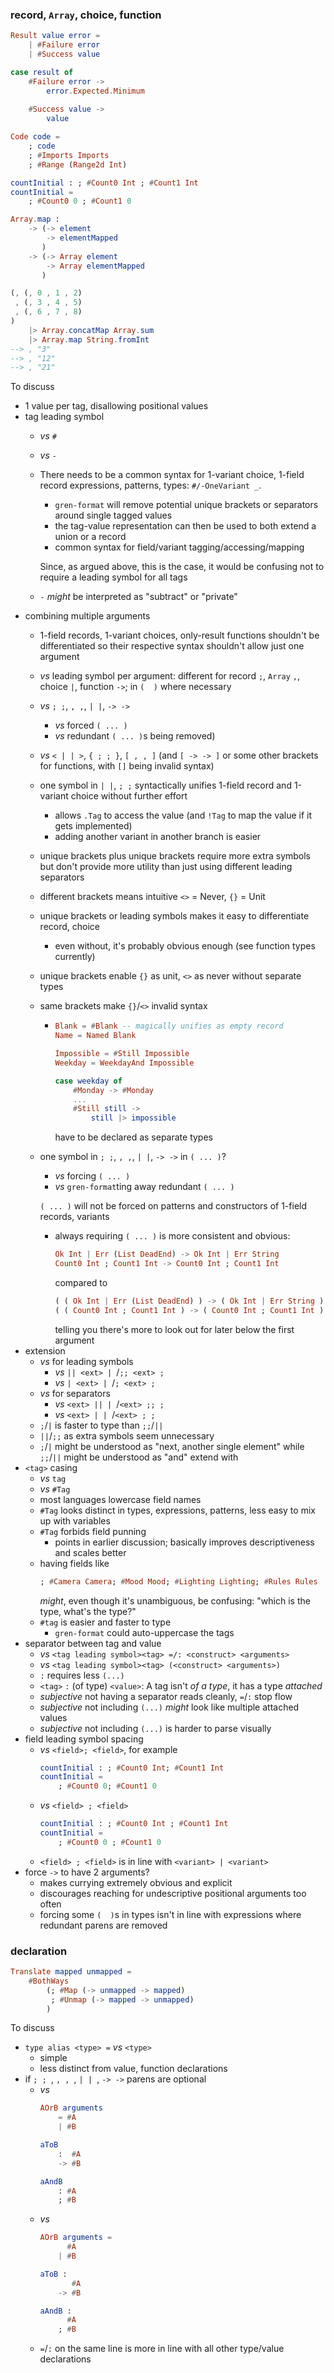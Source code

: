 ### record, `Array`, choice, function

```elm
Result value error =
    | #Failure error
    | #Success value

case result of
    #Failure error ->
        error.Expected.Minimum
    
    #Success value ->
        value

Code code =
    ; code
    ; #Imports Imports
    ; #Range (Range2d Int)

countInitial : ; #Count0 Int ; #Count1 Int
countInitial =
    ; #Count0 0 ; #Count1 0

Array.map :
    -> (-> element
        -> elementMapped
       )
    -> (-> Array element
        -> Array elementMapped
       )

(, (, 0 , 1 , 2)
 , (, 3 , 4 , 5)
 , (, 6 , 7 , 8)
)
    |> Array.concatMap Array.sum
    |> Array.map String.fromInt
--> , "3"
--> , "12"
--> , "21"
```

To discuss
  - 1 value per tag, disallowing positional values
  - tag leading symbol
      - _vs_ `#`
      - _vs_ `-`
      - There needs to be a common syntax for 1-variant choice, 1-field record expressions, patterns, types: `#/-OneVariant _`.
          - `gren-format` will remove potential unique brackets or separators around single tagged values
          - the tag-value representation can then be used to both extend a union or a record
          - common syntax for field/variant tagging/accessing/mapping
        
        Since, as argued above, this is the case, it would be confusing not to require a leading symbol for all tags
      - `-` _might_ be interpreted as "subtract" or "private"
  - combining multiple arguments
      - 1-field records, 1-variant choices, only-result functions shouldn't be differentiated
        so their respective syntax shouldn't allow just one argument
      - _vs_ leading symbol per argument: different for record `;`, `Array` `,`, choice `|`, function `->`;
        in `(  )` where necessary
      - _vs_ ` ; ; `, ` , , `, ` | | `, ` -> -> `
          - _vs_ forced `( ... )`
          - _vs_ redundant `( ... )`s being removed)
      - _vs_ `< | | >`, `{ ; ; }`, `[ , , ]` (and `[ -> -> ]` or some other brackets for functions, with `[]` being invalid syntax)
      - one symbol in ` | | `, ` ; ; `
        syntactically unifies 1-field record and 1-variant choice
        without further effort
          - allows `.Tag` to access the value
            (and `!Tag` to map the value if it gets implemented)
          - adding another variant in another branch is easier
      - unique brackets plus unique brackets require more extra symbols
        but don't provide more utility than just using different leading separators
      - different brackets means intuitive `<>` = Never, `{}` = Unit
      - unique brackets or leading symbols makes it easy to differentiate record, choice
          - even without, it's probably obvious enough (see function types currently)
      - unique brackets enable `{}` as unit, `<>` as never without separate types
      - same brackets make `{}`/`<>` invalid syntax
          - ```elm
            Blank = #Blank -- magically unifies as empty record
            Name = Named Blank

            Impossible = #Still Impossible
            Weekday = WeekdayAnd Impossible

            case weekday of
                #Monday -> #Monday
                ...
                #Still still ->
                    still |> impossible
            ```
            have to be declared as separate types
      - one symbol in ` ; ; `, ` , , `, ` | | `, ` -> -> ` in `( ... )`?
          - _vs_ forcing `( ... )`
          - _vs_ `gren-format`ting away redundant `( ... )`

        `( ... )` will not be forced on patterns and constructors of 1-field records, variants
          - always requiring `( ... )` is more consistent and obvious:
            ```elm
            Ok Int | Err (List DeadEnd) -> Ok Int | Err String
            Count0 Int ; Count1 Int -> Count0 Int ; Count1 Int
            ```
            compared to
            ```elm
            ( ( Ok Int | Err (List DeadEnd) ) -> ( Ok Int | Err String ) )
            ( ( Count0 Int ; Count1 Int ) -> ( Count0 Int ; Count1 Int ) )
            ```
            telling you there's more to look out for later below the first argument
  - extension
      - _vs_ for leading symbols
          - _vs_ `|| <ext> | `/`;; <ext> ; `
          - _vs_ `| <ext> | `/`; <ext> ; `
      - _vs_ for separators
          - _vs_ `<ext> || | `/`<ext> ;; ; `
          - _vs_ `<ext> | | `/`<ext> ; ; `
      - `;`/`|` is faster to type than `;;`/`||`
      - `||`/`;;` as extra symbols seem unnecessary
      - `;`/`|` might be understood as "next, another single element"
        while `;;`/`||` might be understood as "and" extend with
  - `<tag>` casing
      - _vs_ `tag`
      - _vs_ `#Tag`
      - most languages lowercase field names
      - `#Tag` looks distinct in types, expressions, patterns, less easy to mix up with variables
      - `#Tag` forbids field punning
          - points in earlier discussion;
            basically improves descriptiveness and scales better
      - having fields like
        ```elm
        ; #Camera Camera; #Mood Mood; #Lighting Lighting; #Rules Rules
        ```
        _might_, even though it's unambiguous, be confusing: "which is the type, what's the type?"
      - `#tag` is easier and faster to type
          - `gren-format` could auto-uppercase the tags
  - separator between tag and value
      - _vs_ `<tag leading symbol><tag> =/: <construct> <arguments>`
      - _vs_ `<tag leading symbol><tag> (<construct> <arguments>)`
      - `:` requires less `(...)`
      - `<tag>` `:` (of type) `<value>`:
        A tag isn't _of a type_, it has a type _attached_
      - _subjective_ not having a separator reads cleanly, `=`/`:` stop flow
      - _subjective_ not including `(...)` _might_ look like multiple attached values
      - _subjective_ not including `(...)` is harder to parse visually
  - field leading symbol spacing
      - _vs_ `<field>; <field>`, for example
        ```elm
        countInitial : ; #Count0 Int; #Count1 Int
        countInitial =
            ; #Count0 0; #Count1 0
        ```
      - _vs_ `<field> ; <field>`
        ```elm
        countInitial : ; #Count0 Int ; #Count1 Int
        countInitial =
            ; #Count0 0 ; #Count1 0
        ```
      - `<field> ; <field>` is in line with `<variant> | <variant>`
  - force `->` to have 2 arguments?
      - makes currying extremely obvious and explicit
      - discourages reaching for undescriptive positional arguments too often
      - forcing some `(  )`s in types isn't in line with expressions
        where redundant parens are removed

### declaration

```elm
Translate mapped unmapped =
    #BothWays
        (; #Map (-> unmapped -> mapped)
         ; #Unmap (-> mapped -> unmapped)
        )
```

To discuss
  - `type alias <type> =` _vs_ `<type>`
      - simple
      - less distinct from value, function declarations
  - if `; ; `, `, , `, `| | `, ` -> -> ` parens are optional
      - _vs_
        ```elm
        AOrB arguments
            = #A
            | #B
        
        aToB
            :  #A
            -> #B
        
        aAndB
            : #A
            ; #B
        ```
      - _vs_
        ```elm
        AOrB arguments =
              #A
            | #B
        
        aToB :
               #A
            -> #B
        
        aAndB :
              #A
            ; #B
        ```
      - `=`/`:` on the same line is more in line with all other type/value declarations
